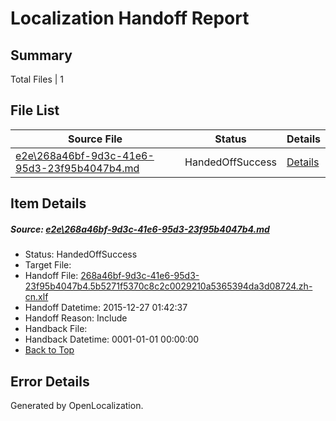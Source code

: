# <a name='report-top'></a> Localization Handoff Report

## Summary
 Total Files | 1

## File List
 Source File | Status | Details 
 ----------- | ------ | ------- 
 [e2e\268a46bf-9d3c-41e6-95d3-23f95b4047b4.md](https://github.com/OpenLocalizationTest/oltest/blob/ff7633a4eef7e9fca6d1b8290182b0f1e188af88/e2e/268a46bf-9d3c-41e6-95d3-23f95b4047b4.md) | HandedOffSuccess | [Details](#e905a4fa6d7011aab4b2e92f3eec8a87f66838d42)

## Item Details
##### <a name='e905a4fa6d7011aab4b2e92f3eec8a87f66838d42'></a> Source: [e2e\268a46bf-9d3c-41e6-95d3-23f95b4047b4.md](https://github.com/OpenLocalizationTest/oltest/blob/ff7633a4eef7e9fca6d1b8290182b0f1e188af88/e2e/268a46bf-9d3c-41e6-95d3-23f95b4047b4.md)
* Status: HandedOffSuccess
* Target File: 
* Handoff File: [268a46bf-9d3c-41e6-95d3-23f95b4047b4.5b5271f5370c8c2c0029210a5365394da3d08724.zh-cn.xlf](https://github.com/OpenLocalizationTestOrg/olhandoff/blob/3a3f19c7759e6ba4353549f21f2561600b489c4c/ol-handoff/OpenLocalizationTestOrg/oltest.zh-cn/qimu/268a46bf-9d3c-41e6-95d3-23f95b4047b4.5b5271f5370c8c2c0029210a5365394da3d08724.zh-cn.xlf)
* Handoff Datetime: 2015-12-27 01:42:37
* Handoff Reason: Include
* Handback File: 
* Handback Datetime: 0001-01-01 00:00:00
* [Back to Top](#report-top)


## Error Details

Generated by OpenLocalization.
